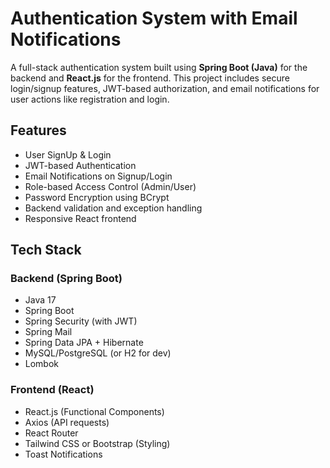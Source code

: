 #  Authentication System with Email Notifications

A full-stack authentication system built using **Spring Boot (Java)** for the backend and **React.js** for the frontend. This project includes secure login/signup features, JWT-based authorization, and email notifications for user actions like registration and login.

##  Features

- User SignUp & Login
- JWT-based Authentication
- Email Notifications on Signup/Login
- Role-based Access Control (Admin/User)
- Password Encryption using BCrypt
- Backend validation and exception handling
- Responsive React frontend

##  Tech Stack

### Backend (Spring Boot)
- Java 17
- Spring Boot
- Spring Security (with JWT)
- Spring Mail
- Spring Data JPA + Hibernate
- MySQL/PostgreSQL (or H2 for dev)
- Lombok

### Frontend (React)
- React.js (Functional Components)
- Axios (API requests)
- React Router
- Tailwind CSS or Bootstrap (Styling)
- Toast Notifications
